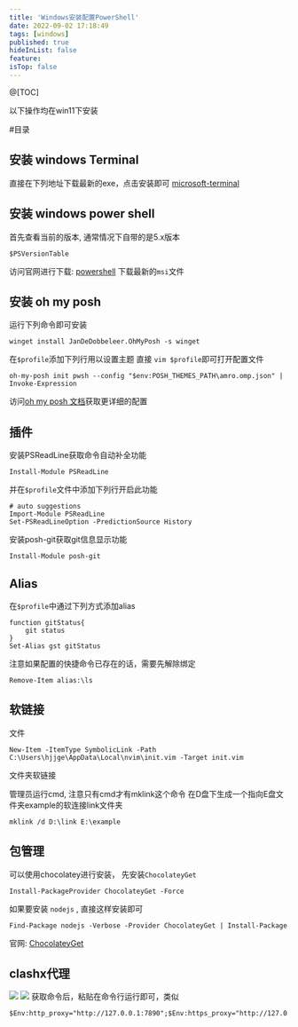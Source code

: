 ```yaml
---
title: 'Windows安装配置PowerShell'
date: 2022-09-02 17:18:49
tags: [windows]
published: true
hideInList: false
feature: 
isTop: false
---
```

@[TOC]

以下操作均在win11下安装

#目录
## 安装 windows Terminal

直接在下列地址下载最新的exe，点击安装即可
[microsoft-terminal](https://github.com/microsoft/terminal/releases)

## 安装 windows power shell

首先查看当前的版本, 通常情况下自带的是5.x版本
```
$PSVersionTable
```

访问官网进行下载: [powershell](https://docs.microsoft.com/en-us/powershell/scripting/install/installing-powershell-on-windows?view=powershell-7.2)
下载最新的`msi`文件

## 安装 oh my posh

运行下列命令即可安装
```
winget install JanDeDobbeleer.OhMyPosh -s winget
```

在`$profile`添加下列行用以设置主题
直接 `vim $profile`即可打开配置文件
```
oh-my-posh init pwsh --config "$env:POSH_THEMES_PATH\amro.omp.json" | Invoke-Expression
```

访问[oh my posh 文档](https://ohmyposh.dev/docs/installation/windows)获取更详细的配置

## 插件

安装PSReadLine获取命令自动补全功能
```
Install-Module PSReadLine
```

并在`$profile`文件中添加下列行开启此功能
```
# auto suggestions
Import-Module PSReadLine
Set-PSReadLineOption -PredictionSource History
```

安装posh-git获取git信息显示功能
```
Install-Module posh-git
```

## Alias
在`$profile`中通过下列方式添加alias
```
function gitStatus{
    git status
}
Set-Alias gst gitStatus
```

注意如果配置的快捷命令已存在的话，需要先解除绑定
```
Remove-Item alias:\ls
```

## 软链接
文件
```
New-Item -ItemType SymbolicLink -Path C:\Users\hjjge\AppData\Local\nvim\init.vim -Target init.vim
```
文件夹软链接

管理员运行cmd, 注意只有cmd才有mklink这个命令
在D盘下生成一个指向E盘文件夹example的软连接link文件夹
```
mklink /d D:\link E:\example
```


## 包管理
可以使用chocolatey进行安装， 先安装`ChocolateyGet`
```
Install-PackageProvider ChocolateyGet -Force
```

如果要安装 `nodejs` , 直接这样安装即可
```
Find-Package nodejs -Verbose -Provider ChocolateyGet | Install-Package
```
官网: [ChocolateyGet](https://github.com/jianyunt/ChocolateyGet)

## clashx代理
![](https://achenq.github.io/post-images/1662025904438.png)
![](https://achenq.github.io/post-images/1662025909255.png)
获取命令后，粘贴在命令行运行即可，类似
```
$Env:http_proxy="http://127.0.0.1:7890";$Env:https_proxy="http://127.0.0.1:7890"
```
